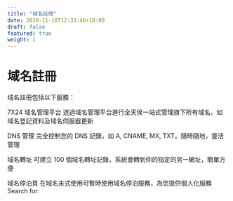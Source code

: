 ```yaml
---
title: "域名註冊"
date: 2018-11-18T12:33:46+10:00
draft: false
featured: true
weight: 1
---
```


# 域名註冊

域名註冊包括以下服務：

7X24 域名管理平台
透過域名管理平台進行全天侯一站式管理旗下所有域名，如域名登記資料及域名伺服器更新

DNS 管理
完全控制您的 DNS 記錄，如 A, CNAME, MX, TXT。隨時隨地，靈活管理

域名轉址
可建立 100 個域名轉址記錄，系統會轉到你的指定的另一網址，簡單方便

域名停泊頁
在域名未式使用可暫時使用域名停泊服務，為您提供個人化服務
Search for:
